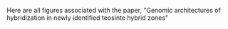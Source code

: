 Here are all figures associated with the paper, "Genomic architectures of hybridization in newly identified teosinte hybrid zones"
